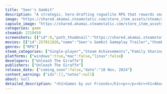 ```yaml
---
title: "Seer's Gambit"
description: "A strategic, hero-drafting roguelite RPG that rewards smart positioning, player agency, and synergies-building within your party. Explore a perilous world brimming with upgrades to discover and unlock. Choose the right combination of heroes, equipment, skills, and buffs to craft your perfect team."
image: "https://shared.akamai.steamstatic.com/store_item_assets/steam/apps/2219450/header.jpg?t=1732698031"
capsule_image: "https://shared.akamai.steamstatic.com/store_item_assets/steam/apps/2219450/capsule_231x87.jpg?t=1732698031"
categories: game
steamid: 2219450
screenshots: [{"id":0,"path_thumbnail":"https://shared.akamai.steamstatic.com/store_item_assets/steam/apps/2219450/ss_579397b892b65a2cda7cd94e2e3fb2f285dffe4a.600x338.jpg?t=1732698031","path_full":"https://shared.akamai.steamstatic.com/store_item_assets/steam/apps/2219450/ss_579397b892b65a2cda7cd94e2e3fb2f285dffe4a.1920x1080.jpg?t=1732698031"},{"id":1,"path_thumbnail":"https://shared.akamai.steamstatic.com/store_item_assets/steam/apps/2219450/ss_e2e8011e55c8d5c15648b79ae6750eb818b57da8.600x338.jpg?t=1732698031","path_full":"https://shared.akamai.steamstatic.com/store_item_assets/steam/apps/2219450/ss_e2e8011e55c8d5c15648b79ae6750eb818b57da8.1920x1080.jpg?t=1732698031"},{"id":2,"path_thumbnail":"https://shared.akamai.steamstatic.com/store_item_assets/steam/apps/2219450/ss_9ea38b68d2fccd121b21d560c84a07c676a23595.600x338.jpg?t=1732698031","path_full":"https://shared.akamai.steamstatic.com/store_item_assets/steam/apps/2219450/ss_9ea38b68d2fccd121b21d560c84a07c676a23595.1920x1080.jpg?t=1732698031"},{"id":3,"path_thumbnail":"https://shared.akamai.steamstatic.com/store_item_assets/steam/apps/2219450/ss_7cd70f5d6b69ee11ba23122ab5ffbe477365a439.600x338.jpg?t=1732698031","path_full":"https://shared.akamai.steamstatic.com/store_item_assets/steam/apps/2219450/ss_7cd70f5d6b69ee11ba23122ab5ffbe477365a439.1920x1080.jpg?t=1732698031"},{"id":4,"path_thumbnail":"https://shared.akamai.steamstatic.com/store_item_assets/steam/apps/2219450/ss_4e7786b57940888dee38baf3f3c8d7b0a217514d.600x338.jpg?t=1732698031","path_full":"https://shared.akamai.steamstatic.com/store_item_assets/steam/apps/2219450/ss_4e7786b57940888dee38baf3f3c8d7b0a217514d.1920x1080.jpg?t=1732698031"},{"id":5,"path_thumbnail":"https://shared.akamai.steamstatic.com/store_item_assets/steam/apps/2219450/ss_f2da0ff873f6b866af7d3d3e8774227573b07976.600x338.jpg?t=1732698031","path_full":"https://shared.akamai.steamstatic.com/store_item_assets/steam/apps/2219450/ss_f2da0ff873f6b866af7d3d3e8774227573b07976.1920x1080.jpg?t=1732698031"},{"id":6,"path_thumbnail":"https://shared.akamai.steamstatic.com/store_item_assets/steam/apps/2219450/ss_445d021285c9cff64d2b7b3986bd8b44303412e4.600x338.jpg?t=1732698031","path_full":"https://shared.akamai.steamstatic.com/store_item_assets/steam/apps/2219450/ss_445d021285c9cff64d2b7b3986bd8b44303412e4.1920x1080.jpg?t=1732698031"},{"id":7,"path_thumbnail":"https://shared.akamai.steamstatic.com/store_item_assets/steam/apps/2219450/ss_eb69fbe7ec14bf0ef15d259197274560c0997ba5.600x338.jpg?t=1732698031","path_full":"https://shared.akamai.steamstatic.com/store_item_assets/steam/apps/2219450/ss_eb69fbe7ec14bf0ef15d259197274560c0997ba5.1920x1080.jpg?t=1732698031"},{"id":8,"path_thumbnail":"https://shared.akamai.steamstatic.com/store_item_assets/steam/apps/2219450/ss_ca7e340e21e5fdf372e0c33455ff12144a6f9c4a.600x338.jpg?t=1732698031","path_full":"https://shared.akamai.steamstatic.com/store_item_assets/steam/apps/2219450/ss_ca7e340e21e5fdf372e0c33455ff12144a6f9c4a.1920x1080.jpg?t=1732698031"},{"id":9,"path_thumbnail":"https://shared.akamai.steamstatic.com/store_item_assets/steam/apps/2219450/ss_ed3827cd70cf109659f50e62a417e5bfa52e8350.600x338.jpg?t=1732698031","path_full":"https://shared.akamai.steamstatic.com/store_item_assets/steam/apps/2219450/ss_ed3827cd70cf109659f50e62a417e5bfa52e8350.1920x1080.jpg?t=1732698031"},{"id":10,"path_thumbnail":"https://shared.akamai.steamstatic.com/store_item_assets/steam/apps/2219450/ss_3cdd68f94df4e8c7223689a03bba0e2a0dd36c78.600x338.jpg?t=1732698031","path_full":"https://shared.akamai.steamstatic.com/store_item_assets/steam/apps/2219450/ss_3cdd68f94df4e8c7223689a03bba0e2a0dd36c78.1920x1080.jpg?t=1732698031"},{"id":11,"path_thumbnail":"https://shared.akamai.steamstatic.com/store_item_assets/steam/apps/2219450/ss_af01c9273c62330f09bcfdd25f17add461d14507.600x338.jpg?t=1732698031","path_full":"https://shared.akamai.steamstatic.com/store_item_assets/steam/apps/2219450/ss_af01c9273c62330f09bcfdd25f17add461d14507.1920x1080.jpg?t=1732698031"},{"id":12,"path_thumbnail":"https://shared.akamai.steamstatic.com/store_item_assets/steam/apps/2219450/ss_143a203b89c5774ccb80c534f11aff55ce5ff7a7.600x338.jpg?t=1732698031","path_full":"https://shared.akamai.steamstatic.com/store_item_assets/steam/apps/2219450/ss_143a203b89c5774ccb80c534f11aff55ce5ff7a7.1920x1080.jpg?t=1732698031"}]
movies: [{"id":257011826,"name":"Seer's Gambit Gameplay Trailer","thumbnail":"https://shared.akamai.steamstatic.com/store_item_assets/steam/apps/257011826/movie.293x165.jpg?t=1711637971","webm":{"480":"http://video.akamai.steamstatic.com/store_trailers/257011826/movie480_vp9.webm?t=1711637971","max":"http://video.akamai.steamstatic.com/store_trailers/257011826/movie_max_vp9.webm?t=1711637971"},"mp4":{"480":"http://video.akamai.steamstatic.com/store_trailers/257011826/movie480.mp4?t=1711637971","max":"http://video.akamai.steamstatic.com/store_trailers/257011826/movie_max.mp4?t=1711637971"},"highlight":true},{"id":256995052,"name":"Stats","thumbnail":"https://shared.akamai.steamstatic.com/store_item_assets/steam/apps/256995052/movie.293x165.jpg?t=1705663311","webm":{"480":"http://video.akamai.steamstatic.com/store_trailers/256995052/movie480_vp9.webm?t=1705663311","max":"http://video.akamai.steamstatic.com/store_trailers/256995052/movie_max_vp9.webm?t=1705663311"},"mp4":{"480":"http://video.akamai.steamstatic.com/store_trailers/256995052/movie480.mp4?t=1705663311","max":"http://video.akamai.steamstatic.com/store_trailers/256995052/movie_max.mp4?t=1705663311"},"highlight":true},{"id":256968143,"name":"Claudia Gameplay","thumbnail":"https://shared.akamai.steamstatic.com/store_item_assets/steam/apps/256968143/movie.293x165.jpg?t=1694030223","webm":{"480":"http://video.akamai.steamstatic.com/store_trailers/256968143/movie480_vp9.webm?t=1694030223","max":"http://video.akamai.steamstatic.com/store_trailers/256968143/movie_max_vp9.webm?t=1694030223"},"mp4":{"480":"http://video.akamai.steamstatic.com/store_trailers/256968143/movie480.mp4?t=1694030223","max":"http://video.akamai.steamstatic.com/store_trailers/256968143/movie_max.mp4?t=1694030223"},"highlight":true}]
genres: ["RPG"]
steam_categories: ["Single-player","Steam Achievements","Family Sharing"]
platforms: {"windows":true,"mac":false,"linux":false}
developers: ["Unleash The Giraffe"]
publishers: ["Unleash The Giraffe"]
release_date: {"coming_soon":false,"date":"18 Nov, 2024"}
content_warning: {"ids":[],"notes":null}
about: null
detailed_description: "<h1>Games by our Friends</h1><p></p><br><h1>About the Game</h1><p class=\"bb_paragraph\"><img class=\"bb_img\" src=\"https://shared.akamai.steamstatic.com/store_item_assets/steam/apps/2219450/extras/Feature_Headline1.png?t=1732698031\" /></p><p class=\"bb_paragraph\">Dive into a strategic, tactical semi-auto battler with player agency through positioning and powerful activated ultimate abilities. Each hero comes with their own unique ability. Use it at the right time to turn the tide of battle, waste it, and risk a soul-crushing defeat.</p><p class=\"bb_paragraph\"></p><p class=\"bb_paragraph\"><img class=\"bb_img\" src=\"https://shared.akamai.steamstatic.com/store_item_assets/steam/apps/2219450/extras/gold_framed_combat_3.gif?t=1732698031\" /></p><p class=\"bb_paragraph\"><img class=\"bb_img\" src=\"https://shared.akamai.steamstatic.com/store_item_assets/steam/apps/2219450/extras/Feature_Headline3.png?t=1732698031\" />Seer's Gambit is all about discovering the best group composition. Every character in the game can shine when combined with the right co-heroes. Unlock powerful combos by picking the perfect adventurers for your party and demolish your enemies with the power of teamwork.</p><p class=\"bb_paragraph\"></p><p class=\"bb_paragraph\"><img class=\"bb_img\" src=\"https://shared.akamai.steamstatic.com/store_item_assets/steam/apps/2219450/extras/framedsynergiessidebyside.gif?t=1732698031\" /></p><p class=\"bb_paragraph\"><img class=\"bb_img\" src=\"https://shared.akamai.steamstatic.com/store_item_assets/steam/apps/2219450/extras/Feature_Headline2.png?t=1732698031\" />Explore and upgrade the captivating, yet dangerous world of Emalon to unlock new heroes or powerful group buffs for meta progression. Earn resources during your adventures and predict the right upgrades to invest in for your heroes to stand a chance against the lurking evil. </p><p class=\"bb_paragraph\">As you explore, progress and shape your future, the world will change around you.</p><p class=\"bb_paragraph\"></p><p class=\"bb_paragraph\"><img class=\"bb_img\" src=\"https://shared.akamai.steamstatic.com/store_item_assets/steam/apps/2219450/extras/framed_exploration_gif_with_steam_background.gif?t=1732698031\" /></p><p class=\"bb_paragraph\"></p><p class=\"bb_paragraph\"></p>"
---
```


